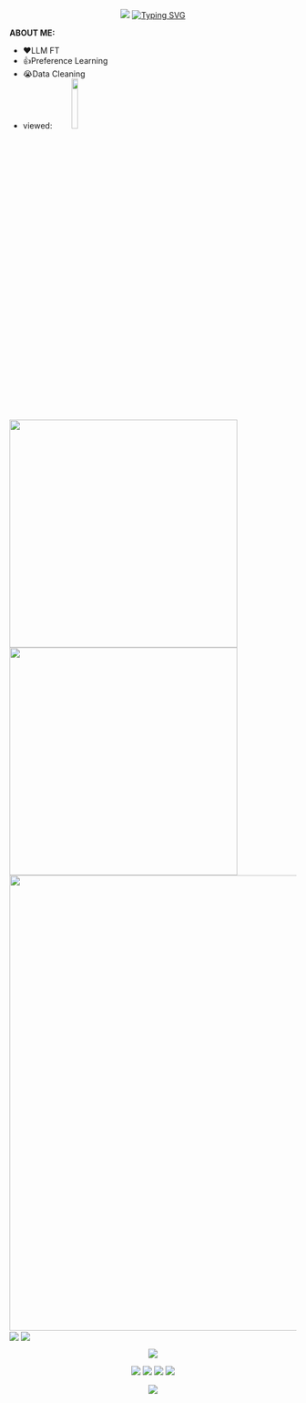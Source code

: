 <!-- https://github.com/kyechan99/capsule-render -->
<p align="center">
<img src="https://capsule-render.vercel.app/api?type=waving&color=timeGradient&height=115&section=header&text=End?&fontSize=30&fontAlign=50&fontAlignY=30" />
<!-- &desc={SUB_TITLE}&descAlign=50&descSize=15&descAlignY=60&animation=twinkling -->
<a href="https://git.io/typing-svg"><img src="https://readme-typing-svg.demolab.com?font=Zhi+Mang+Xing&size=30&duration=7000&pause=500&color=F7130C&center=true&vCenter=true&repeat=false&random=false&width=500&lines=%E8%A5%BF%E9%83%8A%E6%9C%89%E5%AF%86%E6%9E%97%EF%BC%8C%E5%8A%A9%E5%90%9B%E5%87%BA%E9%87%8D%E5%9B%B4" alt="Typing SVG" /></a>
</p>

**ABOUT ME:**
- ❤️LLM FT 
- 👍Preference Learning
- 😭Data Cleaning 
- viewed:   <img src='https://profile-counter.glitch.me/shedding-ash/count.svg' style='text-align:center; width:15%'/>

<!-- https://github.com/DenverCoder1/readme-typing-svg style='text-align:center; width:30%'-->



<!-- https://github.com/anuraghazra/github-readme-stats -->
<img align="center" width="400" src="https://github-readme-stats.vercel.app/api?username=shedding-ash&theme=transparent&show_icons=true&hide_border=true&show=reviews&hide_title=true&hide=contribs" />
<!-- https://github.com/DenverCoder1/github-readme-streak-stats -->
<img align="center" width="400" src="https://streak-stats.demolab.com?user=shedding-ash&theme=transparent&date_format=%5BY.%5Dn.j&hide_border=true" />
<br/>
<!-- https://github.com/Ashutosh00710/github-readme-activity-graph -->
<img width="800" src="https://github-readme-activity-graph.vercel.app/graph?username=shedding-ash&theme=github-compact&hide_border=true&area=true&custom_title=Contribution%20Graph" />
<br/>
<!-- https://github.com/anuraghazra/github-readme-stats -->
<img align="center" src="https://github-readme-stats.vercel.app/api/wakatime?username=shedding-ash&theme=transparent&hide_border=true&layout=compact&langs_count=22" />
<!-- https://github.com/anuraghazra/github-readme-stats -->
<img align="center" src="https://github-readme-stats.vercel.app/api/top-langs/?username=shedding-ash&theme=transparent&hide_border=true&layout=donut-vertical&langs_count=6" />
<br/>

<p align="center">
<!-- https://github.com/tandpfun/skill-icons -->
<img align="center" src="https://skillicons.dev/icons?i=py,pytorch,c,cpp,html,js,md&theme=light"/>
</p> 

<!-- https://github.com/badges/shields -->
<p align="center">
<a href="https://github.com/shedding-ash"><img src="https://img.shields.io/badge/GitHub-shedding--ash-blue?logo=github" /></a>
<a href="https://space.bilibili.com/25822864"><img src="https://img.shields.io/badge/哔哩哔哩-shedding__ash-pink?logo=bilibili" /></a>
<a href="https://www.kaggle.com/sheddingash"><img src="https://img.shields.io/badge/Kaggle-shedding__ash-purple?logo=kaggle" /></a>
<a href="https://huggingface.co/shedding0ash"><img src="https://img.shields.io/badge/Huggingface-shedding0ash-yellow?logo=huggingface" /></a>
<!-- <img src="https://img.shields.io/badge/QQ-2951256653-green?logo=tencentqq" /> -->
<!-- https://github.com/antonkomarev/github-profile-views-counter -->
<!-- <img src="https://komarev.com/ghpvc/?username=shedding-ash&abbreviated=true&color=yellow" />-->
</p> 



<p align="center">
<img src="https://capsule-render.vercel.app/api?type=waving&color=timeGradient&height=115&&section=footer&text=Begining?&fontSize=30&fontAlign=50&fontAlignY=70" />
<!-- &desc={SUB_TITLE}&descAlign=50&descSize=15&descAlignY=40&animation=twinkling -->
</p>